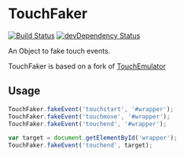 # TouchFaker
[![Build Status](https://travis-ci.org/Johann-S/TouchFaker.svg?style=flat)](https://travis-ci.org/Johann-S/TouchFaker) [![devDependency Status](https://david-dm.org/Johann-S/TouchFaker/dev-status.svg)](https://david-dm.org/Johann-S/TouchFaker#info=devDependencies)

An Object to fake touch events.

TouchFaker is based on a fork of [TouchEmulator][1]

[1]: https://github.com/hammerjs/touchemulator

## Usage

```js
TouchFaker.fakeEvent('touchstart', '#wrapper');
TouchFaker.fakeEvent('touchmove', '#wrapper');
TouchFaker.fakeEvent('touchend', '#wrapper');

var target = document.getElementById('wrapper');
TouchFaker.fakeEvent('touchend', target);
```
